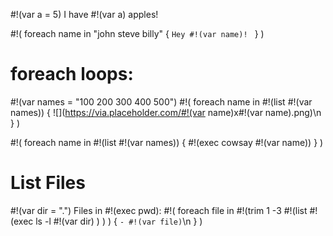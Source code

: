#!(var a = 5)
I have #!(var a) apples!

#!(
	foreach name in "john steve billy" {
		`Hey #!(var name)! `
	}
)

# foreach loops:

#!(var names = "100 200 300 400 500")
#!(
	foreach name in #!(list #!(var names)) {
		![](https://via.placeholder.com/#!(var name)x#!(var name).png)\n
	}
)


#!(
	foreach name in #!(list #!(var names)) {
		#!(exec cowsay #!(var name))
	}
)

# List Files



#!(var dir = ".")
Files in #!(exec pwd):
#!(
	foreach file in 
	#!(trim 1 -3 #!(list #!(exec ls -l #!(var dir) ) ) )
	{
		`- #!(var file)`\n
	}
)
